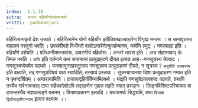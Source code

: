 ```yaml
---
index:  1.1.36
sutra:  अन्तरं बहिर्योगोपसंव्यानयोः
vritti:  padamanjari
---
```


बहिरित्यनावृतो देश उच्यते । बहिरित्यनेन योगो बहिर्योग इतीतिशब्दाध्याहारेण विगृह्य समासः । स चानावृतस्य बाह्यस्य वस्तुनो भवति । उपसंवीयते विधीयते वासोऽन्तरेणेत्युपसंव्यानम्, कर्मणि ल्युट् । नगरबाह्या इति । बहिर्योगं दर्शयति । परिधानीयमन्तर्वासः, प्रावरणीयं बहिर्वासः । अन्तरे तापस इति । अत्र संज्ञाभावाद् ङेः स्मिन्न भवति । `जसि` इति वर्तमाने कथं सप्तमान्तं प्रत्युदाहरणे दीयत इत्यत आह--गणसूत्रस्य चेत्याद । गणसूत्रमप्येवमेव पठ्यते । कस्मात्पुनरप्रस्तुतस्य गणसूत्रस्य प्रत्युदाहरणं दीयते, न सूत्रस्य ? `अपुरीति वक्तव्यम्` इति वक्ष्यति, तद् गणसूत्रविषयं यथा स्यादिति; तस्यायं प्रस्तावः । सूत्रस्याप्यनया दिशा प्रत्युदाहरणं गम्यत इति न पृथग्दर्शितम् । अन्तरायामिति । प्राकाराद्वहिर्वर्तिन्यामित्यर्थः । यद्यपि गणसूत्रेऽन्तरशब्दः पठ्यते, तथापि तस्यैव सर्वनामत्वात् टापा सहैकादेशोऽपि तद्ग्रहणेन गृह्यत तइति स्यात् प्रसङ्गः । लिङ्गविशिष्टपरिभाषया वा टाबन्तस्यैव संज्ञाप्रसङ्गे वचनम् । विभाषाप्रकरण इत्यादि । यथायमर्थः सिद्ध्यति, तथा `विभाषा द्वितीयातृतीयाभ्याम्` इत्यत्र वक्ष्यामः ।।
